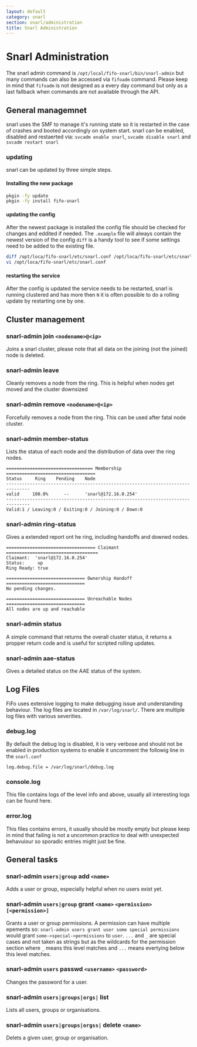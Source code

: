 ```yaml
---
layout: default
category: snarl
section: snarl/administration
title: Snarl Administration
---
```

# Snarl Administration
The snarl admin command is `/opt/local/fifo-snarl/bin/snarl-admin` but many commands can also be accessed via `fifoadm` command. Please keep in mind that `fifoadm` is not designed as a every day command but only as a last fallback when commands are not available through the API.


## General managemnet
snarl uses the SMF to manage it's running state so it is restarted in the case of crashes and booted accordingly on system start. snarl can be enabled, disabled and restaerted via: `svcadm enable snarl`, `svcadm disable snarl` and `svcadm restart snarl`

### updating
snarl can be updated by three simple steps.

#### Installing the new package

```bash
pkgin -fy update
pkgin -fy install fifo-snarl
```

#### updating the config
After the newest package is installed the config file should be checked for changes and eddited if needed. The `.example` file will always contain the newest version of the config `diff` is a handy tool to see if some settings need to be added to the existing file.

```bash
diff /opt/loca/fifo-snarl/etc/snarl.conf /opt/loca/fifo-snarl/etc/snarl.conf.example
vi /opt/loca/fifo-snarl/etc/snarl.conf
```

#### restarting the service
After the config is updated the service needs to be restarted, snarl is running clustered and has more then `N` it is often possible to do a rolling update by restarting one by one.

## Cluster management<a id="cluster"></a>

### snarl-admin join `<nodename>@<ip>`
Joins a snarl cluster, please note that all data on the joining (not the joined) node is deleted.

### snarl-admin leave
Cleanly removes a node from the ring. This is helpful when nodes get moved and the cluster downsized

### snarl-admin remove `<nodename>@<ip>`
Forcefully removes a node from the ring. This can be used after fatal node cluster.

### snarl-admin member-status
Lists the status of each node and the distribution of data over the ring nodes.

```
================================= Membership ==================================
Status     Ring    Pending    Node
-------------------------------------------------------------------------------
valid     100.0%      --      'snarl@172.16.0.254'
-------------------------------------------------------------------------------
Valid:1 / Leaving:0 / Exiting:0 / Joining:0 / Down:0
```

### snarl-admin ring-status
Gives a extended report ont he ring, including handoffs and downed nodes.

```
================================== Claimant ===================================
Claimant:  'snarl@172.16.0.254'
Status:     up
Ring Ready: true

============================== Ownership Handoff ==============================
No pending changes.

============================== Unreachable Nodes ==============================
All nodes are up and reachable
```

### snarl-admin status
A simple command that returns the overall cluster status, it returns a propper return code and is useful for scripted rolling updates.

### snarl-admin aae-status

Gives a detailed status on the AAE status of the system.

## Log Files
FiFo uses extensive logging to make debugging issue and understanding behaviour. The log files are located in `/var/log/snarl/`. There are multiple log files with various severities.

### debug.log
By default the debug log is disabled, it is very verbose and should not be enabled in production systems to enable it uncomment the followig line in the `snarl.conf`

```
log.debug.file = /var/log/snarl/debug.log
```

### console.log
This file contains logs of the level info and above, usually all interesting logs can be found here.

### error.log
This files contains errors, it usually should be mostly empty but please keep in mind that failing is not a uncommon practice to deal with unexpected behavuiour so sporadic entries might just be fine.

## General tasks

### snarl-admin `users|group` add `<name>`
Adds a user or group, especially helpful when no users exist yet.

### snarl-admin `users|group` grant `<name>` `<permission>` `[<permission>]`
Grants a user or group permissions. A permission can have multiple epements so: `snarl-admin users grant user some special permissions` would grant `some->special->permissions` to `user`. `...` and `_` are special cases and not taken as strings but as the wildcards for the permission section where `_` means this level matches and `...` means evertying below this level matches.

### snarl-admin `users` passwd `<username>` `<password>`
Changes the password for a user.

### snarl-admin `users|groups|orgs|` list
Lists all users, groups or organisations.

### snarl-admin `users|groups|orgss|` delete `<name>`
Delets a given user, group or organisation.
